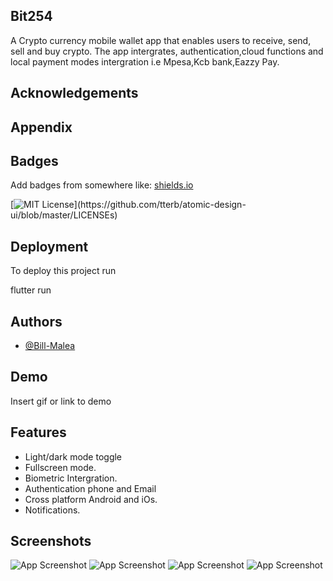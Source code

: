 ## Bit254

A Crypto currency mobile  wallet app that enables users to receive, send, sell and buy crypto.
The app intergrates, authentication,cloud functions and local payment modes intergration i.e Mpesa,Kcb bank,Eazzy Pay.


## Acknowledgements


## Appendix



## Badges

Add badges from somewhere like: [shields.io](https://shields.io/)

[![MIT License](https://img.shields.io/apm/l/atomic-design-ui.svg?)](https://github.com/tterb/atomic-design-ui/blob/master/LICENSEs)


## Deployment

To deploy this project run

  flutter run



## Authors

- [@Bill-Malea](https://www.github.com/Bill-Malea)


## Demo

Insert gif or link to demo


## Features

- Light/dark mode toggle
- Fullscreen mode.
- Biometric Intergration.
- Authentication phone and Email
- Cross platform Android and iOs.
- Notifications.


## Screenshots

![App Screenshot](https://user-images.githubusercontent.com/66201373/168055979-32c7b62f-002a-47ee-baf7-aa54091bf578.png)
![App Screenshot](https://user-images.githubusercontent.com/66201373/168055994-0095b9fc-7482-4434-b290-2b78c21baa4c.png)
![App Screenshot](https://user-images.githubusercontent.com/66201373/168056004-b95a24d4-5520-42b9-a3e0-8f361794c521.png)
![App Screenshot](https://user-images.githubusercontent.com/66201373/168056015-c5f6d80e-0264-4e6f-b93a-298058d08c7c.png)

